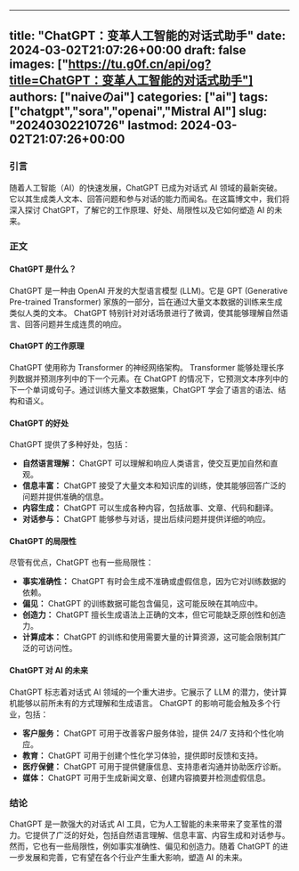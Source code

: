 
---
title: "ChatGPT：变革人工智能的对话式助手"
date: 2024-03-02T21:07:26+00:00
draft: false
images: ["https://tu.g0f.cn/api/og?title=ChatGPT：变革人工智能的对话式助手"]
authors: ["naiveのai"]
categories: ["ai"]
tags: ["chatgpt","sora","openai","Mistral AI"]
slug: "20240302210726"
lastmod: 2024-03-02T21:07:26+00:00
---
### 引言

随着人工智能（AI）的快速发展，ChatGPT 已成为对话式 AI 领域的最新突破。它以其生成类人文本、回答问题和参与对话的能力而闻名。在这篇博文中，我们将深入探讨 ChatGPT，了解它的工作原理、好处、局限性以及它如何塑造 AI 的未来。

### 正文

#### ChatGPT 是什么？

ChatGPT 是一种由 OpenAI 开发的大型语言模型 (LLM)。它是 GPT (Generative Pre-trained Transformer) 家族的一部分，旨在通过大量文本数据的训练来生成类似人类的文本。 ChatGPT 特别针对对话场景进行了微调，使其能够理解自然语言、回答问题并生成连贯的响应。

#### ChatGPT 的工作原理

ChatGPT 使用称为 Transformer 的神经网络架构。 Transformer 能够处理长序列数据并预测序列中的下一个元素。在 ChatGPT 的情况下，它预测文本序列中的下一个单词或句子。通过训练大量文本数据集，ChatGPT 学会了语言的语法、结构和语义。

#### ChatGPT 的好处

ChatGPT 提供了多种好处，包括：

- **自然语言理解：** ChatGPT 可以理解和响应人类语言，使交互更加自然和直观。
- **信息丰富：** ChatGPT 接受了大量文本和知识库的训练，使其能够回答广泛的问题并提供准确的信息。
- **内容生成：** ChatGPT 可以生成各种内容，包括故事、文章、代码和翻译。
- **对话参与：** ChatGPT 能够参与对话，提出后续问题并提供详细的响应。

#### ChatGPT 的局限性

尽管有优点，ChatGPT 也有一些局限性：

- **事实准确性：** ChatGPT 有时会生成不准确或虚假信息，因为它对训练数据的依赖。
- **偏见：** ChatGPT 的训练数据可能包含偏见，这可能反映在其响应中。
- **创造力：** ChatGPT 擅长生成语法上正确的文本，但它可能缺乏原创性和创造力。
- **计算成本：** ChatGPT 的训练和使用需要大量的计算资源，这可能会限制其广泛的可访问性。

#### ChatGPT 对 AI 的未来

ChatGPT 标志着对话式 AI 领域的一个重大进步。它展示了 LLM 的潜力，使计算机能够以前所未有的方式理解和生成语言。 ChatGPT 的影响可能会触及多个行业，包括：

- **客户服务：** ChatGPT 可用于改善客户服务体验，提供 24/7 支持和个性化响应。
- **教育：** ChatGPT 可用于创建个性化学习体验，提供即时反馈和支持。
- **医疗保健：** ChatGPT 可用于提供健康信息、支持患者沟通并协助医疗诊断。
- **媒体：** ChatGPT 可用于生成新闻文章、创建内容摘要并检测虚假信息。

### 结论

ChatGPT 是一款强大的对话式 AI 工具，它为人工智能的未来带来了变革性的潜力。它提供了广泛的好处，包括自然语言理解、信息丰富、内容生成和对话参与。然而，它也有一些局限性，例如事实准确性、偏见和创造力。随着 ChatGPT 的进一步发展和完善，它有望在各个行业产生重大影响，塑造 AI 的未来。